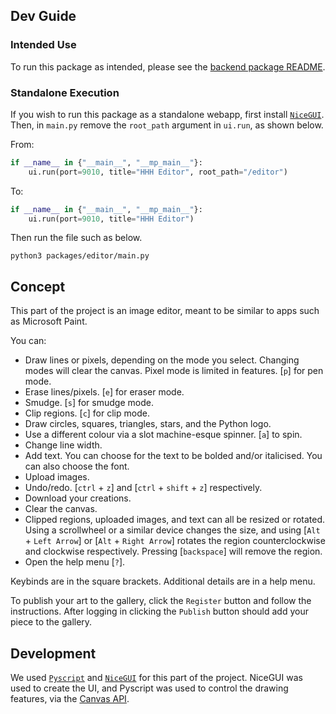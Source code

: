 ## Dev Guide
### Intended Use
To run this package as intended, please see the [backend package README](https://github.com/heavenly-hostas-hosting/HHH/blob/main/packages/backend/README.md).
### Standalone Execution
If you wish to run this package as a standalone webapp, first install [`NiceGUI`](https://pypi.org/project/nicegui/).
Then, in `main.py` remove the `root_path` argument in `ui.run`, as shown below.

From:
```py
if __name__ in {"__main__", "__mp_main__"}:
    ui.run(port=9010, title="HHH Editor", root_path="/editor")
```
To:
```py
if __name__ in {"__main__", "__mp_main__"}:
    ui.run(port=9010, title="HHH Editor")
```
Then run the file such as below.
```
python3 packages/editor/main.py
```

## Concept

This part of the project is an image editor, meant to be similar to apps such as Microsoft Paint.

You can:
- Draw lines or pixels, depending on the mode you select. Changing modes will clear the canvas. Pixel mode is limited in features. [`p`] for pen mode.
- Erase lines/pixels. [`e`] for eraser mode.
- Smudge. [`s`] for smudge mode.
- Clip regions. [`c`] for clip mode.
- Draw circles, squares, triangles, stars, and the Python logo.
- Use a different colour via a slot machine-esque spinner. [`a`] to spin.
- Change line width.
- Add text. You can choose for the text to be bolded and/or italicised. You can also choose the font.
- Upload images.
- Undo/redo. [`ctrl` + `z`] and [`ctrl` + `shift` + `z`] respectively.
- Download your creations.
- Clear the canvas.
- Clipped regions, uploaded images, and text can all be resized or rotated. Using a scrollwheel or a similar device changes the size, and using [`Alt` + `Left Arrow`] or [`Alt` + `Right Arrow`] rotates the region
counterclockwise and clockwise respectively. Pressing [`backspace`] will remove the region.
- Open the help menu [`?`].

Keybinds are in the square brackets. Additional details are in a help menu.

To publish your art to the gallery, click the `Register` button and follow the instructions. After logging in clicking the `Publish` button should add your piece
to the gallery.

## Development

We used [`Pyscript`](https://pyscript.com/) and [`NiceGUI`](https://nicegui.io/) for this part of the project. NiceGUI was used to create the UI, and Pyscript
was used to control the drawing features, via the [Canvas API](https://developer.mozilla.org/en-US/docs/Web/API/Canvas_API).

